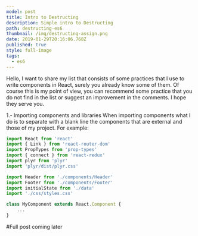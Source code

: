 ```yaml
---
model: post
title: Intro to Destructing
description: Simple intro to Destructing
path: destructing-es6
thumbnail: /img/destructing-assign.png
date: 2019-01-29T20:16:06.768Z
published: true
style: full-image
tags:
  - es6
---
```


Hello, I want to share my list that consists of some practices that I use to write components in React, surely you already know some of them. Of course this is my point of view, you can recommend some practice that you do not find in the list or suggest an improvement in the comments. I hope they serve you.

1.- Importing components and libraries
When importing components what I do is to separate with a blank line the components that are external and those of my project. For example:

```jsx
import React from 'react'
import { Link } from 'react-router-dom'
import PropTypes from 'prop-types'
import { connect } from 'react-redux'
import plyr from 'plyr'
import 'plyr/dist/plyr.css'

import Header from './components/Header'
import Footer from './components/Footer'
import initialState from './data'
import './css/styles.css'

class MyComponent extends React.Component {
	...
}
```

#Full post coming later
